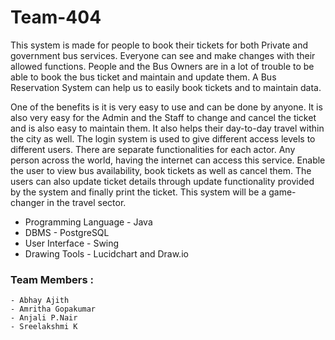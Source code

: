 # Team-404

This system is made for people to book their tickets for both Private and government bus services. Everyone can see and make changes with their allowed functions. People and the Bus Owners are in a lot of trouble to be able to book the bus ticket and maintain and update them. A Bus Reservation System can help us to easily book tickets and to maintain data.

One of the benefits is it is very easy to use and can be done by anyone. It is also very easy for the Admin and the Staff to change and cancel the ticket and is also easy to maintain them. It also helps their day-to-day travel within the city as well. The login system is used to give different access levels to different users.
There are separate functionalities for each actor. Any person across the world, having the internet can access this service.  Enable the user to view bus availability, book tickets as well as cancel them. The users can also update ticket details through update functionality provided by the system and finally print the ticket. This system will be a game-changer in the travel sector.


- Programming Language - Java
- DBMS - PostgreSQL
- User Interface - Swing
- Drawing Tools - Lucidchart and Draw.io

### Team Members :
    - Abhay Ajith
    - Amritha Gopakumar
    - Anjali P.Nair
    - Sreelakshmi K

